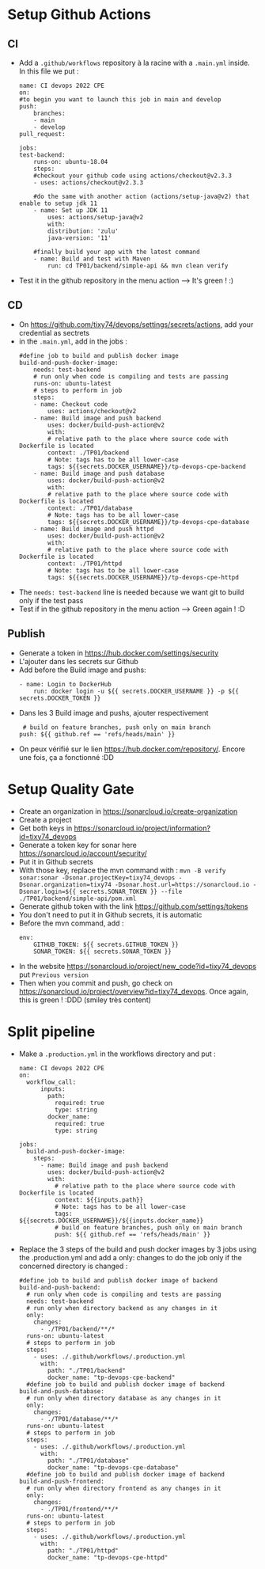 # Setup Github Actions
## CI
- Add a ``.github/workflows`` repository à la racine with a ``.main.yml`` inside. In this file we put :
    ```
    name: CI devops 2022 CPE
    on:
    #to begin you want to launch this job in main and develop
    push:
        branches: 
        - main
        - develop
    pull_request:

    jobs:
    test-backend:
        runs-on: ubuntu-18.04
        steps:
        #checkout your github code using actions/checkout@v2.3.3
        - uses: actions/checkout@v2.3.3
        
        #do the same with another action (actions/setup-java@v2) that enable to setup jdk 11
        - name: Set up JDK 11
            uses: actions/setup-java@v2
            with:
            distribution: 'zulu'
            java-version: '11'
        
        #finally build your app with the latest command
        - name: Build and test with Maven
            run: cd TP01/backend/simple-api && mvn clean verify
    ```
- Test it in the github repository in the menu action --> It's green ! :) 
## CD
- On https://github.com/tixy74/devops/settings/secrets/actions, add your credential as sectrets
- in the `.main.yml`, add in the jobs : 
    ```
    #define job to build and publish docker image
    build-and-push-docker-image:
        needs: test-backend
        # run only when code is compiling and tests are passing
        runs-on: ubuntu-latest
        # steps to perform in job
        steps:
        - name: Checkout code
            uses: actions/checkout@v2
        - name: Build image and push backend
            uses: docker/build-push-action@v2
            with:
            # relative path to the place where source code with Dockerfile is located
            context: ./TP01/backend
            # Note: tags has to be all lower-case
            tags: ${{secrets.DOCKER_USERNAME}}/tp-devops-cpe-backend
        - name: Build image and push database
            uses: docker/build-push-action@v2
            with:
            # relative path to the place where source code with Dockerfile is located
            context: ./TP01/database
            # Note: tags has to be all lower-case
            tags: ${{secrets.DOCKER_USERNAME}}/tp-devops-cpe-database
        - name: Build image and push httpd
            uses: docker/build-push-action@v2
            with:
            # relative path to the place where source code with Dockerfile is located
            context: ./TP01/httpd
            # Note: tags has to be all lower-case
            tags: ${{secrets.DOCKER_USERNAME}}/tp-devops-cpe-httpd
    ```
- The `needs: test-backend` line is needed because we want git to build only if the test pass
- Test if in the github repository in the menu action --> Green again ! :D
## Publish
- Generate a token in https://hub.docker.com/settings/security
- L'ajouter dans les secrets sur Github
- Add before the Build image and pushs: 
    ```
    - name: Login to DockerHub
        run: docker login -u ${{ secrets.DOCKER_USERNAME }} -p ${{ secrets.DOCKER_TOKEN }}
    ```
- Dans les 3 Build image and pushs, ajouter respectivement 
    ```
     # build on feature branches, push only on main branch
    push: ${{ github.ref == 'refs/heads/main' }}
    ```
- On peux vérifié sur le lien https://hub.docker.com/repository/. Encore une fois, ça a fonctionné :DD
# Setup Quality Gate
- Create an organization in https://sonarcloud.io/create-organization
- Create a project
- Get both keys in https://sonarcloud.io/project/information?id=tixy74_devops
- Generate a token key for sonar here https://sonarcloud.io/account/security/
- Put it in Github secrets
- With those key, replace the mvn command with : `mvn -B verify sonar:sonar -Dsonar.projectKey=tixy74_devops -Dsonar.organization=tixy74 -Dsonar.host.url=https://sonarcloud.io -Dsonar.login=${{ secrets.SONAR_TOKEN }} --file ./TP01/backend/simple-api/pom.xml`
- Generate github token with the link https://github.com/settings/tokens
- You don't need to put it in Github secrets, it is automatic
- Before the mvn command, add : 
    ```
    env:
        GITHUB_TOKEN: ${{ secrets.GITHUB_TOKEN }}
        SONAR_TOKEN: ${{ secrets.SONAR_TOKEN }}
    ```
- In the website https://sonarcloud.io/project/new_code?id=tixy74_devops put `Previous version`
- Then when you commit and push, go check on https://sonarcloud.io/project/overview?id=tixy74_devops. Once again, this is green ! :DDD (smiley très content)
# Split pipeline
- Make a `.production.yml` in the workflows directory and put :
    ```
    name: CI devops 2022 CPE
    on:
      workflow_call:
          inputs:
            path:
              required: true
              type: string
            docker_name:
              required: true
              type: string
            
    jobs:
      build-and-push-docker-image:
        steps:
          - name: Build image and push backend
            uses: docker/build-push-action@v2
            with:
              # relative path to the place where source code with Dockerfile is located
              context: ${{inputs.path}}
              # Note: tags has to be all lower-case
              tags: ${{secrets.DOCKER_USERNAME}}/${{inputs.docker_name}}
              # build on feature branches, push only on main branch
              push: ${{ github.ref == 'refs/heads/main' }}
    ```
- Replace the 3 steps of the build and push docker images by 3 jobs using the .production.yml and add  a only: changes to do the job only if the concerned directory is changed : 
    ```
    #define job to build and publish docker image of backend
    build-and-push-backend:
      # run only when code is compiling and tests are passing
      needs: test-backend
      # run only when directory backend as any changes in it
      only:
        changes:
          - ./TP01/backend/**/*
      runs-on: ubuntu-latest
      # steps to perform in job
      steps:
        - uses: ./.github/workflows/.production.yml
          with:
            path: "./TP01/backend"
            docker_name: "tp-devops-cpe-backend"
      #define job to build and publish docker image of backend
    build-and-push-database:
      # run only when directory database as any changes in it
      only:
        changes:
          - ./TP01/database/**/*
      runs-on: ubuntu-latest
      # steps to perform in job
      steps:
        - uses: ./.github/workflows/.production.yml
          with:
            path: "./TP01/database"
            docker_name: "tp-devops-cpe-database"
      #define job to build and publish docker image of backend
    build-and-push-frontend:
      # run only when directory frontend as any changes in it
      only:
        changes:
          - ./TP01/frontend/**/*
      runs-on: ubuntu-latest
      # steps to perform in job
      steps:
        - uses: ./.github/workflows/.production.yml
          with:
            path: "./TP01/httpd"
            docker_name: "tp-devops-cpe-httpd"
    ```